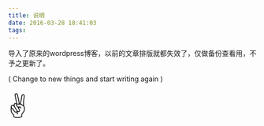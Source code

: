 ```yaml
---
title: 说明
date: 2016-03-28 18:41:03
tags:
---
```

导入了原来的wordpress博客，以前的文章排版就都失效了，仅做备份查看用，不予之更新了。

( Change to new things and start writing again )

<font size="10">✌</font>
